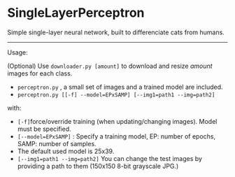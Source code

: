 # SingleLayerPerceptron

Simple single-layer neural network, built to differenciate cats from humans.

----



Usage:

   (Optional) Use `downloader.py [amount]` to download and resize _amount_ images for each class.
  


  - `perceptron.py` , a small set of images and a trained model are included.
  - `perceptron.py [[-f] --model=EPxSAMP] [--img1=path1 --img=path2]`
  
with:
  - `[-f]`force/override training (when updating/changing images). Model must be specified.
  - `[--model=EPxSAMP]` : Specify a training model, EP: number of epochs, SAMP: number of samples.
  - The default used model is 25x39.
  - `[--img1=path1 --img=path2]` You can change the test images by providing a path to them (150x150 8-bit grayscale JPG.) 
  
    
